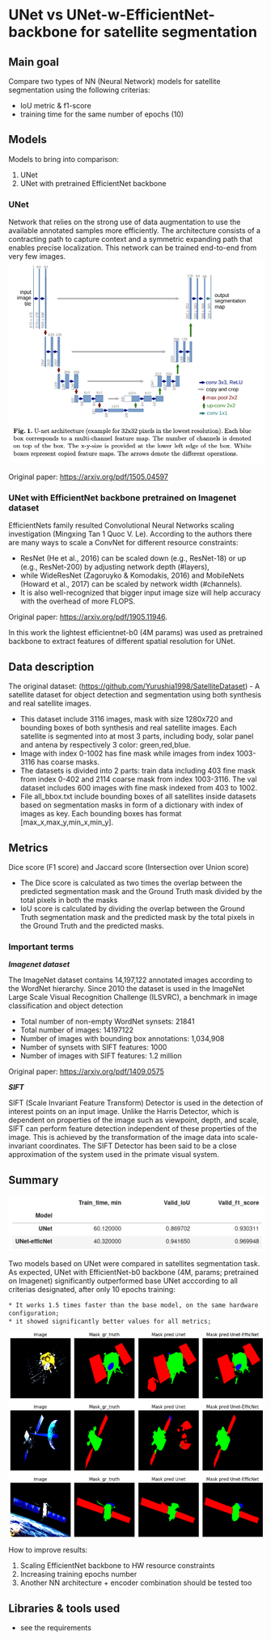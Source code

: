 # UNet vs UNet-w-EfficientNet-backbone for satellite segmentation

## Main goal
Compare two types of NN (Neural Network) models for satellite  segmentation using the following criterias:
* IoU metric & f1-score
* training time for the same number of epochs (10)

## Models
Models to bring into comparison:
1) UNet
2) UNet with pretrained EfficientNet backbone

### UNet
Network that relies on the strong use of data augmentation to use the available annotated samples more efficiently. The architecture consists of a contracting path to capture context and a symmetric expanding path that enables precise localization. This network can be trained end-to-end from very few images.  
<img src='imgs/unet.png' width=700>

Original paper: https://arxiv.org/pdf/1505.04597

### UNet with EfficientNet backbone pretrained on Imagenet dataset
EfficientNets family resulted Convolutional Neural Networks scaling investigation (Mingxing Tan 1 Quoc V. Le). According to the authors there are many ways to scale a ConvNet for different resource constraints: 
* ResNet (He et al., 2016) can be scaled down (e.g., ResNet-18) or up (e.g., ResNet-200) by adjusting network depth (#layers), 
* while WideResNet (Zagoruyko & Komodakis, 2016) and MobileNets (Howard et al., 2017) can be scaled by network width (#channels). 
* It is also well-recognized that bigger input image size will help accuracy with the overhead of more FLOPS.

Original paper: https://arxiv.org/pdf/1905.11946.

In this work the lightest efficientnet-b0 (4M params) was used as pretrained backbone to extract features of different spatial resolution for UNet.  

## Data description

The original dataset: (https://github.com/Yurushia1998/SatelliteDataset) - 
A satellite dataset for object detection and segmentation using both synthesis and real satellite images.
* This dataset include 3116 images, mask with size 1280x720 and bounding boxes of both synthesis and real satellite images. Each satellite is segmented into at most 3 parts, including body, solar panel and antena by respectively 3 color: green,red,blue.
* Image with index 0-1002 has fine mask while images from index 1003-3116 has coarse masks.
* The datasets is divided into 2 parts: train data including 403 fine mask from index 0-402 and 2114 coarse mask from index 1003-3116. The val dataset includes 600 images with fine mask indexed from 403 to 1002.
* File all_bbox.txt include bounding boxes of all satellites inside datasets based on segmentation masks in form of a dictionary with index of images as key. Each bounding boxes has format [max_x,max_y,min_x,min_y].

## Metrics

Dice score (F1 score) and Jaccard score (Intersection over Union score)
* The Dice score is calculated as two times the overlap between the predicted segmentation mask and the Ground Truth mask divided by the total pixels in both the masks
* IoU score is calculated by dividing the overlap between the Ground Truth segmentation mask and the predicted mask by the total pixels in the Ground Truth and the predicted masks.

### Important terms

***Imagenet dataset***

The ImageNet dataset contains 14,197,122 annotated images according to the WordNet hierarchy. Since 2010 the dataset is used in the ImageNet Large Scale Visual Recognition Challenge (ILSVRC), a benchmark in image classification and object detection
* Total number of non-empty WordNet synsets: 21841
* Total number of images: 14197122
* Number of images with bounding box annotations: 1,034,908
* Number of synsets with SIFT features: 1000
* Number of images with SIFT features: 1.2 million

Original paper: https://arxiv.org/pdf/1409.0575

***SIFT***

SIFT (Scale Invariant Feature Transform) Detector is used in the detection of interest points on an input image. Unlike the Harris Detector, which is dependent on properties of the image such as viewpoint, depth, and scale, SIFT can perform feature detection independent of these properties of the image. This is achieved by the transformation of the image data into scale-invariant coordinates. The SIFT Detector has been said to be a close approximation of the system used in the primate visual system.

## Summary

<img src='imgs/summary.png'>

Two models based on UNet were compared in satellites segmentation task.
As expected, UNet with EfficientNet-b0 backbone (4M, params; pretrained on Imagenet) significantly outperformed base UNet acccording to all criterias designated, after only 10 epochs training:
    
    * It works 1.5 times faster than the base model, on the same hardware configuration; 
    * it showed significantly better values ​​for all metrics;

<img src='imgs/models_vis.png'>

How to improve results:

1) Scaling EfficientNet backbone to HW resource constraints
2) Increasing training epochs number
3) Another NN architecture + encoder combination should be tested too

  
## Libraries & tools used
* see the requirements
